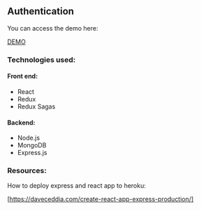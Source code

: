 ## Authentication

You can access the demo here:

[DEMO](https://fierce-hamlet-20014.herokuapp.com/)

### Technologies used:

#### Front end:
- React
- Redux
- Redux Sagas

#### Backend:
- Node.js
- MongoDB
- Express.js


### Resources:

How to deploy express and react app to heroku:

[https://daveceddia.com/create-react-app-express-production/]
